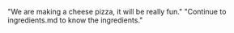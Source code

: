 "We are making a cheese pizza, it will be really fun."
"Continue to ingredients.md to know the ingredients."
